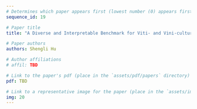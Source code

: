 ```yaml
---
# Determines which paper appears first (lowest number (0) appears first)
sequence_id: 19

# Paper title
title: "A Diverse and Interpretable Benchmark for Viti- and Vini-cultural Visual Understanding (Lightning)"

# Paper authors
authors: Shengli Hu

# Author affiliations
# affil: TBD

# Link to the paper's pdf (place in the `assets/pdf/papers` directory)
pdf: TBD

# Link to a representative image for the paper (place in the `assets/img/papers` directory)
img: 20
---
```

